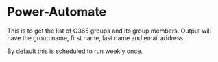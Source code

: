 # Power-Automate

This is to get the list of O365 groups and its group members.
Output will have the group name, first name, last name and email address.

By default this is scheduled to run weekly once.
